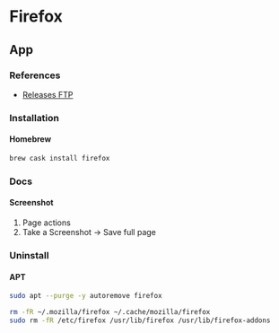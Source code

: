 # Firefox

## App

### References

- [Releases FTP](https://ftp.mozilla.org/pub/firefox/releases/)

### Installation

#### Homebrew

```sh
brew cask install firefox
```

### Docs

#### Screenshot

1. Page actions
2. Take a Screenshot -> Save full page

### Uninstall

#### APT

```sh
sudo apt --purge -y autoremove firefox

rm -fR ~/.mozilla/firefox ~/.cache/mozilla/firefox
sudo rm -fR /etc/firefox /usr/lib/firefox /usr/lib/firefox-addons
```
